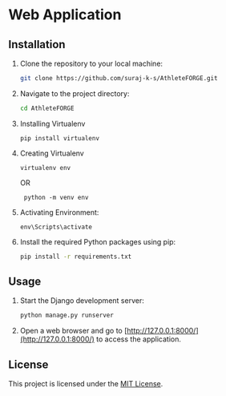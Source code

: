 # Web Application

## Installation

1. Clone the repository to your local machine:

    ```bash
    git clone https://github.com/suraj-k-s/AthleteFORGE.git
    ```

2. Navigate to the project directory:

    ```bash
    cd AthleteFORGE
    ```
    
3. Installing Virtualenv 
    
    ```
    pip install virtualenv
    ```
    
4. Creating Virtualenv
    ```
    virtualenv env
    ```

    OR

   ```
    python -m venv env
    ```
    
5. Activating Environment:
    ```
    env\Scripts\activate
    ```

6. Install the required Python packages using pip:

    ```bash
    pip install -r requirements.txt
    ```

## Usage

1. Start the Django development server:

    ```bash
    python manage.py runserver
    ```

2. Open a web browser and go to [http://127.0.0.1:8000/](http://127.0.0.1:8000/) to access the application.


## License

This project is licensed under the [MIT License](LICENSE).
